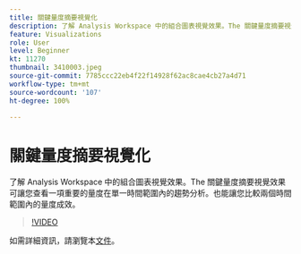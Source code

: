 ```yaml
---
title: 關鍵量度摘要視覺化
description: 了解 Analysis Workspace 中的組合圖表視覺效果。The 關鍵量度摘要視覺效果可讓您查看一項重要的量度在單一時間範圍內的趨勢分析。也能讓您比較兩個時間範圍內的量度成效。(應該介於 60 到 160 個字元之間，但實際為 244 個字元)
feature: Visualizations
role: User
level: Beginner
kt: 11270
thumbnail: 3410003.jpeg
source-git-commit: 7785ccc22eb4f22f14928f62ac8cae4cb27a4d71
workflow-type: tm+mt
source-wordcount: '107'
ht-degree: 100%

---
```



# 關鍵量度摘要視覺化

了解 Analysis Workspace 中的組合圖表視覺效果。The 關鍵量度摘要視覺效果可讓您查看一項重要的量度在單一時間範圍內的趨勢分析。也能讓您比較兩個時間範圍內的量度成效。

>[!VIDEO](https://video.tv.adobe.com/v/3410003/?quality=12&learn=on)

如需詳細資訊，請瀏覽本[文件](https://experienceleague.adobe.com/docs/analytics/analyze/analysis-workspace/visualizations/key-metric.html?lang=en)。
